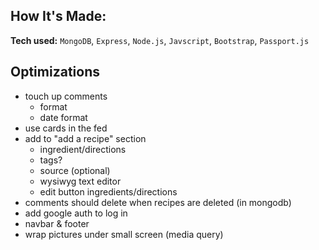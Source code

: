 ## How It's Made:

**Tech used:** `MongoDB`, `Express`, `Node.js`, `Javscript`, `Bootstrap`, `Passport.js`

## Optimizations

- touch up comments
  - format
  - date format
- use cards in the fed
- add to "add a recipe" section
	- ingredient/directions
	- tags?
	- source (optional)
	- wysiwyg text editor
  - edit button ingredients/directions
- comments should delete when recipes are deleted (in mongodb)
- add google auth to log in
- navbar & footer
- wrap pictures under small screen (media query)